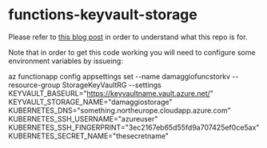 # functions-keyvault-storage

Please refer to [this blog post](https://www.danielemaggio.eu/containers/storage-keyvault-functions/) in order to understand what this repo is for.

Note that in order to get this code working you will need to configure some environment variables by issueing:

az functionapp config appsettings set --name damaggiofuncstorkv --resource-group StorageKeyVaultRG --settings KEYVAULT_BASEURL="https://keyvaultname.vault.azure.net/" KEYVAULT_STORAGE_NAME="damaggiostorage" KUBERNETES_DNS="something.northeurope.cloudapp.azure.com" KUBERNETES_SSH_USERNAME="azureuser" KUBERNETES_SSH_FINGERPRINT="3ec2167eb65d55fd9a707425ef0ce5ax" KUBERNETES_SECRET_NAME="thesecretname"
